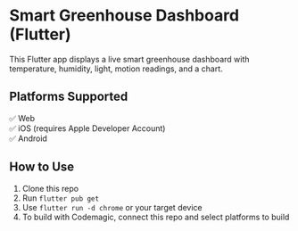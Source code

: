 # Smart Greenhouse Dashboard (Flutter)

This Flutter app displays a live smart greenhouse dashboard with temperature, humidity, light, motion readings, and a chart.

## Platforms Supported

✅ Web  
✅ iOS (requires Apple Developer Account)  
✅ Android

## How to Use

1. Clone this repo  
2. Run `flutter pub get`  
3. Use `flutter run -d chrome` or your target device  
4. To build with Codemagic, connect this repo and select platforms to build
